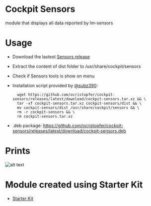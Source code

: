 # Cockpit Sensors

module that displays all data reported by lm-sensors

# Usage
* Download the lastest [Sensors release](https://github.com/ocristopfer/cockpit-sensors/releases) 
* Extract the content of dist folder to /usr/share/cockpit/sensors
* Check if Sensors tools is show on menu

* Installation script provided by [@subz390](https://github.com/subz390): 

        wget https://github.com/ocristopfer/cockpit-sensors/releases/latest/download/cockpit-sensors.tar.xz && \
        tar -xf cockpit-sensors.tar.xz cockpit-sensors/dist && \
        mv cockpit-sensors/dist /usr/share/cockpit/sensors && \
        rm -r cockpit-sensors && \
        rm cockpit-sensors.tar.xz

* .deb package:
https://github.com/ocristopfer/cockpit-sensors/releases/latest/download/cockpit-sensors.deb

# Prints
![alt text](https://i.ibb.co/tQ22dF4/cockpit.png)


# Module created using Starter Kit
    
* [Starter Kit](https://github.com/cockpit-project/starter-kit)

